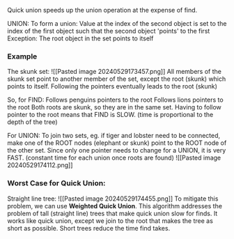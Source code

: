 Quick union speeds up the union operation at the expense of find.

UNION: To form a union: Value at the index of the second object is set to the index of the first object such that the second object 'points' to the first  
Exception: The root object in the set points to itself

### Example
The skunk set:
![[Pasted image 20240529173457.png]] 
All members of the skunk set point to another member of the set, except the root (skunk) which points to itself.
Following the pointers eventually leads to the root (skunk)

So, for FIND:
Follows penguins pointers to the root
Follows lions pointers to the root
Both roots are skunk, so they are in the same set. 
Having to follow pointer to the root means that FIND is SLOW. (time is proportional to the depth of the tree)

For UNION:
To join two sets, eg. if tiger and lobster need to be connected, make one of the ROOT nodes (elephant or skunk) point to the ROOT node of the other set. Since only one pointer needs to change for a UNION, it is very FAST. (constant time for each union once roots are found)
![[Pasted image 20240529174112.png]]

### Worst Case for Quick Union:
Straight line tree:
![[Pasted image 20240529174455.png]]
To mitigate this problem, we can use **Weighted Quick Union**.
This algorithm addresses the problem of tall (straight line) trees that make quick union slow for finds. It works like quick union, except we join to the root that makes the tree as short as possible.
Short trees reduce the time find takes.